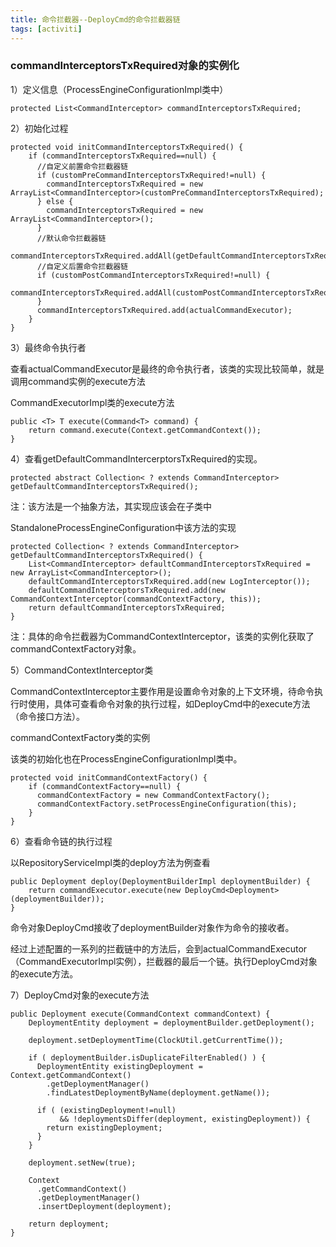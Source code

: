 ```yaml
---
title: 命令拦截器--DeployCmd的命令拦截器链
tags: [activiti]
---
```


### commandInterceptorsTxRequired对象的实例化

1）定义信息（ProcessEngineConfigurationImpl类中）

```
protected List<CommandInterceptor> commandInterceptorsTxRequired;
```

2）初始化过程

```
protected void initCommandInterceptorsTxRequired() {
    if (commandInterceptorsTxRequired==null) {
      //自定义前置命令拦截器链
      if (customPreCommandInterceptorsTxRequired!=null) {
        commandInterceptorsTxRequired = new ArrayList<CommandInterceptor>(customPreCommandInterceptorsTxRequired);
      } else {
        commandInterceptorsTxRequired = new ArrayList<CommandInterceptor>();
      }
      //默认命令拦截器链
      commandInterceptorsTxRequired.addAll(getDefaultCommandInterceptorsTxRequired());
      //自定义后置命令拦截器链
      if (customPostCommandInterceptorsTxRequired!=null) {
        commandInterceptorsTxRequired.addAll(customPostCommandInterceptorsTxRequired);
      }
      commandInterceptorsTxRequired.add(actualCommandExecutor);
    }
}
```

3）最终命令执行者

查看actualCommandExecutor是最终的命令执行者，该类的实现比较简单，就是调用command实例的execute方法

CommandExecutorImpl类的execute方法

```
public <T> T execute(Command<T> command) {
    return command.execute(Context.getCommandContext());
}
```

4）查看getDefaultCommandIntercerptorsTxRequired的实现。

```
protected abstract Collection< ? extends CommandInterceptor> getDefaultCommandInterceptorsTxRequired();
```

注：该方法是一个抽象方法，其实现应该会在子类中

StandaloneProcessEngineConfiguration中该方法的实现

```
protected Collection< ? extends CommandInterceptor> getDefaultCommandInterceptorsTxRequired() {
    List<CommandInterceptor> defaultCommandInterceptorsTxRequired = new ArrayList<CommandInterceptor>();
    defaultCommandInterceptorsTxRequired.add(new LogInterceptor());
    defaultCommandInterceptorsTxRequired.add(new CommandContextInterceptor(commandContextFactory, this));
    return defaultCommandInterceptorsTxRequired;
}
```

注：具体的命令拦截器为CommandContextInterceptor，该类的实例化获取了commandContextFactory对象。

5）CommandContextInterceptor类

CommandContextInterceptor主要作用是设置命令对象的上下文环境，待命令执行时使用，具体可查看命令对象的执行过程，如DeployCmd中的execute方法（命令接口方法）。

commandContextFactory类的实例

该类的初始化也在ProcessEngineConfigurationImpl类中。

```
protected void initCommandContextFactory() {
    if (commandContextFactory==null) {
      commandContextFactory = new CommandContextFactory();
      commandContextFactory.setProcessEngineConfiguration(this);
    }
}
```

6）查看命令链的执行过程

以RepositoryServiceImpl类的deploy方法为例查看

```
public Deployment deploy(DeploymentBuilderImpl deploymentBuilder) {
    return commandExecutor.execute(new DeployCmd<Deployment>(deploymentBuilder));
}
```

命令对象DeployCmd接收了deploymentBuilder对象作为命令的接收者。

经过上述配置的一系列的拦截链中的方法后，会到actualCommandExecutor（CommandExecutorImpl实例），拦截器的最后一个链。执行DeployCmd对象的execute方法。

7）DeployCmd对象的execute方法

```
public Deployment execute(CommandContext commandContext) {
    DeploymentEntity deployment = deploymentBuilder.getDeployment();

    deployment.setDeploymentTime(ClockUtil.getCurrentTime());

    if ( deploymentBuilder.isDuplicateFilterEnabled() ) {
      DeploymentEntity existingDeployment = Context.getCommandContext()
        .getDeploymentManager()
        .findLatestDeploymentByName(deployment.getName());
      
      if ( (existingDeployment!=null)
           && !deploymentsDiffer(deployment, existingDeployment)) {
        return existingDeployment;
      }
    }

    deployment.setNew(true);
    
    Context
      .getCommandContext()
      .getDeploymentManager()
      .insertDeployment(deployment);
    
    return deployment;
}
```
